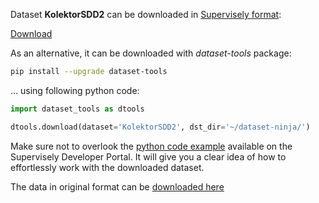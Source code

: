Dataset **KolektorSDD2** can be downloaded in [Supervisely format](https://developer.supervisely.com/api-references/supervisely-annotation-json-format):

 [Download](https://assets.supervisely.com/supervisely-supervisely-assets-public/teams_storage/8/u/Oh/cO5QalJxzvpdj5tpeqfFMMsYzFW6DHL37W7mjk0JxaX72ttzfuaIx9llySJ4O3e9pc9G8MGcgtu2CQQQFZBbm1TNN4m1ih5kmfaCr0d06LzX2Z3TOJyQ3of4HFDa.tar)

As an alternative, it can be downloaded with *dataset-tools* package:
``` bash
pip install --upgrade dataset-tools
```

... using following python code:
``` python
import dataset_tools as dtools

dtools.download(dataset='KolektorSDD2', dst_dir='~/dataset-ninja/')
```
Make sure not to overlook the [python code example](https://developer.supervisely.com/getting-started/python-sdk-tutorials/iterate-over-a-local-project) available on the Supervisely Developer Portal. It will give you a clear idea of how to effortlessly work with the downloaded dataset.

The data in original format can be [downloaded here](https://go.vicos.si/kolektorsdd2)